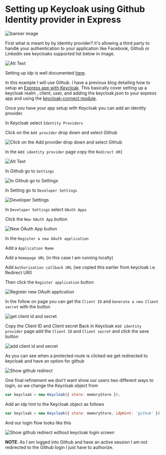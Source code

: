 
# Setting up Keycloak using Github Identity provider in Express

![banner image](https://dev-to-uploads.s3.amazonaws.com/uploads/articles/fwj1s9zqokkmdu16rxek.png)

First what is meant by by Identity provider? it's allowing a third party to handle your authentication to your application like Facebook, Github or Linkedin see keycloaks supported list below in image.

![Alt Text](https://dev-to-uploads.s3.amazonaws.com/uploads/articles/s12p4md845hs83y7azaa.png)

Setting up idp is well documented [here](https://www.keycloak.org/docs/latest/server_admin/#social-identity-providers). 

In this example I will use Github. I have a previous blog detailing how to setup an [Express app with Keycloak](https://dev.to/austincunningham/keycloak-and-express-1cdd). This basically cover setting up a keycloak realm , client,  user, and adding the keycloak.json to your express app and using the [keycloak-connect module](https://www.npmjs.com/package/keycloak-connect). 

Once you have your app setup with Keycloak you can add an identity provider. 

In Keycloak select `Identity Providers`

Click on the `Add provider` drop down and select Github

![Click on the Add provider drop down and select Github](https://dev-to-uploads.s3.amazonaws.com/uploads/articles/hhzfhu7xmo6gr25avapi.png)

In the `Add identity provider` page copy the `Redirect URI`

![Alt Text](https://dev-to-uploads.s3.amazonaws.com/uploads/articles/c8ve0y9aqecjg4i2lgzr.png)

In Github go to `Settings`

![In Github go to Settings](https://dev-to-uploads.s3.amazonaws.com/uploads/articles/z8inxoz1x6lfu4igggg0.png)

In Setting go to `Developer Settings`

![Developer Settings](https://dev-to-uploads.s3.amazonaws.com/uploads/articles/xae004ttg72n85s1z0kq.png)

In `Developer Settings` select `OAuth Apps` 

Click the `New OAuth App` button

![New OAuth App button](https://dev-to-uploads.s3.amazonaws.com/uploads/articles/op2celyrsoxv2bcw3r4y.png)

In the `Register a new OAuth application`

Add a `Application Name`

Add a `Homepage URL` (in this case I am running locally)

Add `Authorization callback URL` (we copied this earlier from keycloak i.e. Redirect URI)

Then click the `Register application` button

![Register new OAuth application](https://dev-to-uploads.s3.amazonaws.com/uploads/articles/q1zvd1ra9djzn9d8vcx5.png)

In the follow on page you can get the `Client ID` and `Generate a new Client secret` with the button

![get client id and secret](https://dev-to-uploads.s3.amazonaws.com/uploads/articles/3n6seoz2uvieoopyz91h.png)

Copy the Client ID and Client secret
Back in Keycloak `Add identity provider` page add the `Client ID` and `Client secret` and click the save button

![add client id and secret](https://dev-to-uploads.s3.amazonaws.com/uploads/articles/6y0esx38x4qc6ao8hrv4.png)

As you can see when a protected route is clicked we get redirected to keycloak and have an option for github

![Show github redirect](https://dev-to-uploads.s3.amazonaws.com/uploads/articles/spqq6ismtuf2oejlahv3.gif)

One final refinement we don't want show our users two different ways to login, so we change the Keycloak object from

```js
var keycloak = new Keycloak({ store: memoryStore });
```

Add an idp hint to the Keycloak object as follows

```js
var keycloak = new Keycloak({ store: memoryStore, idpHint: 'github' });
```

And our login flow looks like this 

![Show github redirect without keycloak login screen ](https://dev-to-uploads.s3.amazonaws.com/uploads/articles/46dg8oqoggxmrjrvmzvu.gif)

**NOTE**: As I am logged into Github and have an active session I am not redirected to the Github login I just have to authorize.



